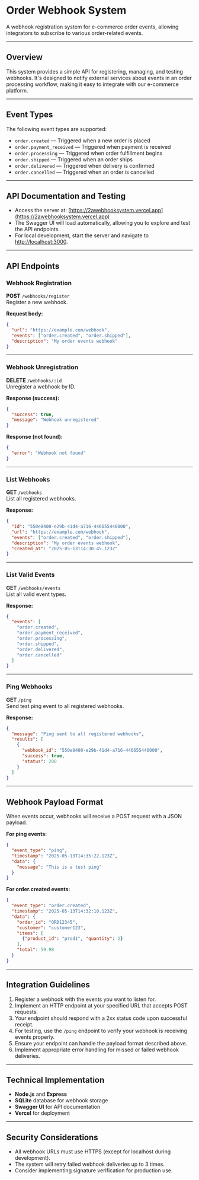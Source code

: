 # Order Webhook System

A webhook registration system for e-commerce order events, allowing integrators to subscribe to various order-related events.

---

## Overview

This system provides a simple API for registering, managing, and testing webhooks. It's designed to notify external services about events in an order processing workflow, making it easy to integrate with our e-commerce platform.

---

## Event Types

The following event types are supported:

- `order.created` — Triggered when a new order is placed
- `order.payment_received` — Triggered when payment is received
- `order.processing` — Triggered when order fulfillment begins
- `order.shipped` — Triggered when an order ships
- `order.delivered` — Triggered when delivery is confirmed
- `order.cancelled` — Triggered when an order is cancelled

---

## API Documentation and Testing

- Access the server at: [https://2awebhooksystem.vercel.app](https://2awebhooksystem.vercel.app)
- The Swagger UI will load automatically, allowing you to explore and test the API endpoints.
- For local development, start the server and navigate to [http://localhost:3000](http://localhost:3000).

---

## API Endpoints

### Webhook Registration

**POST** `/webhooks/register`  
Register a new webhook.

**Request body:**
```json
{
  "url": "https://example.com/webhook",
  "events": ["order.created", "order.shipped"],
  "description": "My order events webhook"
}
```

---

### Webhook Unregistration

**DELETE** `/webhooks/:id`  
Unregister a webhook by ID.

**Response (success):**
```json
{
  "success": true,
  "message": "Webhook unregistered"
}
```

**Response (not found):**
```json
{
  "error": "Webhook not found"
}
```

---

### List Webhooks

**GET** `/webhooks`  
List all registered webhooks.

**Response:**
```json
{
  "id": "550e8400-e29b-41d4-a716-446655440000",
  "url": "https://example.com/webhook",
  "events": ["order.created", "order.shipped"],
  "description": "My order events webhook",
  "created_at": "2025-05-13T14:30:45.123Z"
}
```

---

### List Valid Events

**GET** `/webhooks/events`  
List all valid event types.

**Response:**
```json
{
  "events": [
    "order.created",
    "order.payment_received",
    "order.processing",
    "order.shipped",
    "order.delivered",
    "order.cancelled"
  ]
}
```

---

### Ping Webhooks

**GET** `/ping`  
Send test ping event to all registered webhooks.

**Response:**
```json
{
  "message": "Ping sent to all registered webhooks",
  "results": [
    {
      "webhook_id": "550e8400-e29b-41d4-a716-446655440000",
      "success": true,
      "status": 200
    }
  ]
}
```

---

## Webhook Payload Format

When events occur, webhooks will receive a POST request with a JSON payload.

**For ping events:**
```json
{
  "event_type": "ping",
  "timestamp": "2025-05-13T14:35:22.123Z",
  "data": {
    "message": "This is a test ping"
  }
}
```

**For order.created events:**
```json
{
  "event_type": "order.created",
  "timestamp": "2025-05-13T14:32:10.123Z",
  "data": {
    "order_id": "ORD12345",
    "customer": "customer123",
    "items": [
      {"product_id": "prod1", "quantity": 2}
    ],
    "total": 59.98
  }
}
```

---

## Integration Guidelines

1. Register a webhook with the events you want to listen for.
2. Implement an HTTP endpoint at your specified URL that accepts POST requests.
3. Your endpoint should respond with a 2xx status code upon successful receipt.
4. For testing, use the `/ping` endpoint to verify your webhook is receiving events properly.
5. Ensure your endpoint can handle the payload format described above.
6. Implement appropriate error handling for missed or failed webhook deliveries.

---

## Technical Implementation

- **Node.js** and **Express**
- **SQLite** database for webhook storage
- **Swagger UI** for API documentation
- **Vercel** for deployment

---

## Security Considerations

- All webhook URLs must use HTTPS (except for localhost during development).
- The system will retry failed webhook deliveries up to 3 times.
- Consider implementing signature verification for production use.
